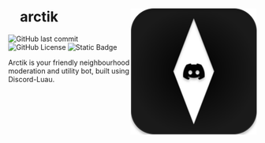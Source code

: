 <div align="center" id="toc">
<p>
	<img align="right" src="https://raw.githubusercontent.com/Naymmmm/arctik/Master/Assets/thingo.svg" width="256" alt="the-icon"/>
</p>
<div align="left">
<ul style="list-style: none;">
  <summary>
<h1>arctik</h1>
  </summary>
  </ul>
</div>
</div>

<a><img alt="GitHub last commit" src="https://img.shields.io/github/last-commit/Naymmmm/arctik"></a>
<a><img alt="GitHub License" src="https://img.shields.io/github/license/Naymmmm/arctik"></a>
<a><img alt="Static Badge" src="https://img.shields.io/badge/coffee%20is-tasty-purple"></a>

Arctik is your friendly neighbourhood moderation and utility bot, built using Discord-Luau.